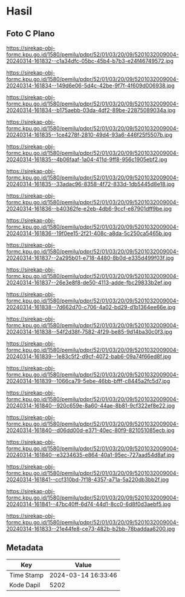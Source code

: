 # Hasil

## Foto C Plano

https://sirekap-obj-formc.kpu.go.id/1580/pemilu/pdpr/52/01/03/20/09/5201032009004-20240314-161832--c1a34dfc-05bc-45b4-b7b3-e24f46749572.jpg

https://sirekap-obj-formc.kpu.go.id/1580/pemilu/pdpr/52/01/03/20/09/5201032009004-20240314-161834--149d6e06-5d4c-42be-9f7f-4f609d006938.jpg

https://sirekap-obj-formc.kpu.go.id/1580/pemilu/pdpr/52/01/03/20/09/5201032009004-20240314-161834--b175aebb-03da-4df2-89be-22875089034a.jpg

https://sirekap-obj-formc.kpu.go.id/1580/pemilu/pdpr/52/01/03/20/09/5201032009004-20240314-161835--1ce4278f-2810-49d4-93a6-446f25f5507b.jpg

https://sirekap-obj-formc.kpu.go.id/1580/pemilu/pdpr/52/01/03/20/09/5201032009004-20240314-161835--4b06faaf-1a04-411d-9ff8-956c1905ebf2.jpg

https://sirekap-obj-formc.kpu.go.id/1580/pemilu/pdpr/52/01/03/20/09/5201032009004-20240314-161835--33adac96-8358-4f72-833d-1db5445d8e18.jpg

https://sirekap-obj-formc.kpu.go.id/1580/pemilu/pdpr/52/01/03/20/09/5201032009004-20240314-161836--b40362fe-e2eb-4db6-9ccf-e87901dff9be.jpg

https://sirekap-obj-formc.kpu.go.id/1580/pemilu/pdpr/52/01/03/20/09/5201032009004-20240314-161836--19f0ee15-2f21-408c-a8da-5c250ca5465b.jpg

https://sirekap-obj-formc.kpu.go.id/1580/pemilu/pdpr/52/01/03/20/09/5201032009004-20240314-161837--2a295b01-e718-4480-8b0d-e335d499f03f.jpg

https://sirekap-obj-formc.kpu.go.id/1580/pemilu/pdpr/52/01/03/20/09/5201032009004-20240314-161837--26e3e8f8-de50-4113-adde-fbc29833b2ef.jpg

https://sirekap-obj-formc.kpu.go.id/1580/pemilu/pdpr/52/01/03/20/09/5201032009004-20240314-161838--7d662d70-c706-4a02-bd29-d1b1364ee66e.jpg

https://sirekap-obj-formc.kpu.go.id/1580/pemilu/pdpr/52/01/03/20/09/5201032009004-20240314-161838--54f2d38f-7582-4f29-be85-9d14ba30c0f3.jpg

https://sirekap-obj-formc.kpu.go.id/1580/pemilu/pdpr/52/01/03/20/09/5201032009004-20240314-161839--1e83c5f2-d9cf-4072-bab6-09a74f66ed8f.jpg

https://sirekap-obj-formc.kpu.go.id/1580/pemilu/pdpr/52/01/03/20/09/5201032009004-20240314-161839--1066ca79-5ebe-46bb-bfff-c8445a2fc5d7.jpg

https://sirekap-obj-formc.kpu.go.id/1580/pemilu/pdpr/52/01/03/20/09/5201032009004-20240314-161840--920c659e-8a60-44ae-8b81-9cf322ef8e22.jpg

https://sirekap-obj-formc.kpu.go.id/1580/pemilu/pdpr/52/01/03/20/09/5201032009004-20240314-161840--d06dd00d-e371-40ec-80f9-821051085ecb.jpg

https://sirekap-obj-formc.kpu.go.id/1580/pemilu/pdpr/52/01/03/20/09/5201032009004-20240314-161840--e3234635-e864-40a1-95ec-727aad54d8af.jpg

https://sirekap-obj-formc.kpu.go.id/1580/pemilu/pdpr/52/01/03/20/09/5201032009004-20240314-161841--ccf310bd-7f18-4357-a71a-5a220db3bb2f.jpg

https://sirekap-obj-formc.kpu.go.id/1580/pemilu/pdpr/52/01/03/20/09/5201032009004-20240314-161841--47bc40ff-6d74-44d1-8cc0-6d8f0d3aebf5.jpg

https://sirekap-obj-formc.kpu.go.id/1580/pemilu/pdpr/52/01/03/20/09/5201032009004-20240314-161833--21e44fe8-ce73-482b-b2bb-78baddaa6200.jpg


## Metadata

| Key        | Value               |
| ---------- | ------------------- |
| Time Stamp | 2024-03-14 16:33:46 |
| Kode Dapil | 5202                |



